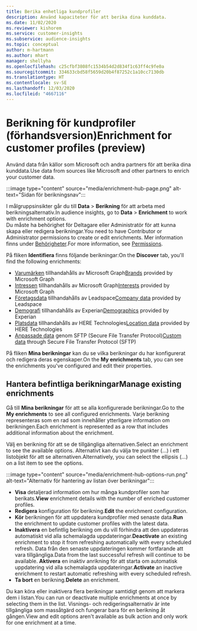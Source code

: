 ```yaml
---
title: Berika enhetliga kundprofiler
description: Använd kapaciteter för att berika dina kunddata.
ms.date: 11/02/2020
ms.reviewer: kishorem
ms.service: customer-insights
ms.subservice: audience-insights
ms.topic: conceptual
author: m-hartmann
ms.author: mhart
manager: shellyha
ms.openlocfilehash: c25cfbf3808fc1534b54d2d834f1c63ff4c9fe0a
ms.sourcegitcommit: 334633cbd58f5659d20b4f87252c1a10cc7130db
ms.translationtype: HT
ms.contentlocale: sv-SE
ms.lasthandoff: 12/03/2020
ms.locfileid: "4667116"
---
```

# <a name="enrichment-for-customer-profiles-preview"></a><span data-ttu-id="5a6b6-103">Berikning för kundprofiler (förhandsversion)</span><span class="sxs-lookup"><span data-stu-id="5a6b6-103">Enrichment for customer profiles (preview)</span></span>

<span data-ttu-id="5a6b6-104">Använd data från källor som Microsoft och andra partners för att berika dina kunddata.</span><span class="sxs-lookup"><span data-stu-id="5a6b6-104">Use data from sources like Microsoft and other partners to enrich your customer data.</span></span>

:::image type="content" source="media/enrichment-hub-page.png" alt-text="Sidan för berikningsnav":::

<span data-ttu-id="5a6b6-106">I målgruppsinsikter går du till **Data** > **Berikning** för att arbeta med berikningsalternativ.</span><span class="sxs-lookup"><span data-stu-id="5a6b6-106">In audience insights, go to **Data** > **Enrichment** to work with enrichment options.</span></span>    
<span data-ttu-id="5a6b6-107">Du måste ha behörighet för Deltagare eller Administratör för att kunna skapa eller redigera berikningar.</span><span class="sxs-lookup"><span data-stu-id="5a6b6-107">You need to have Contributor or Administrator permissions to create or edit enrichments.</span></span> <span data-ttu-id="5a6b6-108">Mer information finns under [Behörigheter](permissions.md).</span><span class="sxs-lookup"><span data-stu-id="5a6b6-108">For more information, see [Permissions](permissions.md).</span></span>

<span data-ttu-id="5a6b6-109">På fliken **Identifiera** finns följande berikningar:</span><span class="sxs-lookup"><span data-stu-id="5a6b6-109">On the **Discover** tab, you'll find the following enrichments:</span></span>

- <span data-ttu-id="5a6b6-110">[Varumärken](enrichment-microsoft-graph.md) tillhandahålls av Microsoft Graph</span><span class="sxs-lookup"><span data-stu-id="5a6b6-110">[Brands](enrichment-microsoft-graph.md) provided by Microsoft Graph</span></span>
- <span data-ttu-id="5a6b6-111">[Intressen](enrichment-microsoft-graph.md) tillhandahålls av Microsoft Graph</span><span class="sxs-lookup"><span data-stu-id="5a6b6-111">[Interests](enrichment-microsoft-graph.md) provided by Microsoft Graph</span></span>
- <span data-ttu-id="5a6b6-112">[Företagsdata](enrichment-leadspace.md) tillhandahålls av Leadspace</span><span class="sxs-lookup"><span data-stu-id="5a6b6-112">[Company data](enrichment-leadspace.md) provided by Leadspace</span></span>
- <span data-ttu-id="5a6b6-113">[Demografi](enrichment-experian.md) tillhandahålls av Experian</span><span class="sxs-lookup"><span data-stu-id="5a6b6-113">[Demographics](enrichment-experian.md) provided by Experian</span></span>
- <span data-ttu-id="5a6b6-114">[Platsdata](enrichment-here.md) tillhandahålls av HERE Technologies</span><span class="sxs-lookup"><span data-stu-id="5a6b6-114">[Location data](enrichment-here.md) provided by HERE Technologies</span></span>
- <span data-ttu-id="5a6b6-115">[Anpassade data](enrichment-SFTP-custom-import.md) genom SFTP (Secure File Transfer Protocol)</span><span class="sxs-lookup"><span data-stu-id="5a6b6-115">[Custom data](enrichment-SFTP-custom-import.md) through Secure File Transfer Protocol (SFTP)</span></span>

<span data-ttu-id="5a6b6-116">På fliken **Mina berikningar** kan du se vilka berikningar du har konfigurerat och redigera deras egenskaper.</span><span class="sxs-lookup"><span data-stu-id="5a6b6-116">On the **My enrichments** tab, you can see the enrichments you've configured and edit their properties.</span></span>

## <a name="manage-existing-enrichments"></a><span data-ttu-id="5a6b6-117">Hantera befintliga berikningar</span><span class="sxs-lookup"><span data-stu-id="5a6b6-117">Manage existing enrichments</span></span>

<span data-ttu-id="5a6b6-118">Gå till **Mina berikningar** för att se alla konfigurerade berikningar.</span><span class="sxs-lookup"><span data-stu-id="5a6b6-118">Go to the **My enrichments** to see all configured enrichments.</span></span> <span data-ttu-id="5a6b6-119">Varje berikning representeras som en rad som innehåller ytterligare information om berikningen.</span><span class="sxs-lookup"><span data-stu-id="5a6b6-119">Each enrichment is represented as a row that includes additional information about the enrichment.</span></span>

<span data-ttu-id="5a6b6-120">Välj en berikning för att se de tillgängliga alternativen.</span><span class="sxs-lookup"><span data-stu-id="5a6b6-120">Select an enrichment to see the available options.</span></span> <span data-ttu-id="5a6b6-121">Alternativt kan du välja tre punkter (...) i ett listobjekt för att se alternativen.</span><span class="sxs-lookup"><span data-stu-id="5a6b6-121">Alternatively, you can select the ellipsis (...) on a list item to see the options.</span></span>

:::image type="content" source="media/enrichment-hub-options-run.png" alt-text="Alternativ för hantering av listan över berikningar":::

- <span data-ttu-id="5a6b6-123">**Visa** detaljerad information om hur många kundprofiler som har berikats.</span><span class="sxs-lookup"><span data-stu-id="5a6b6-123">**View** enrichment details with the number of enriched customer profiles.</span></span>
- <span data-ttu-id="5a6b6-124">**Redigera** konfiguration för berikning.</span><span class="sxs-lookup"><span data-stu-id="5a6b6-124">**Edit** the enrichment configuration.</span></span>
- <span data-ttu-id="5a6b6-125">**Kör** berikningen för att uppdatera kundprofiler med senaste data.</span><span class="sxs-lookup"><span data-stu-id="5a6b6-125">**Run** the enrichment to update customer profiles with the latest data.</span></span>
- <span data-ttu-id="5a6b6-126">**Inaktivera** en befintlig berikning om du vill förhindra att den uppdateras automatiskt vid alla schemalagda uppdateringar.</span><span class="sxs-lookup"><span data-stu-id="5a6b6-126">**Deactivate** an existing enrichment to stop it from refreshing automatically with every scheduled refresh.</span></span> <span data-ttu-id="5a6b6-127">Data från den senaste uppdateringen kommer fortfarande att vara tillgängliga.</span><span class="sxs-lookup"><span data-stu-id="5a6b6-127">Data from the last successful refresh will continue to be available.</span></span> <span data-ttu-id="5a6b6-128">**Aktivera** en inaktiv anrikning för att starta om automatisk uppdatering vid alla schemalagda uppdateringar.</span><span class="sxs-lookup"><span data-stu-id="5a6b6-128">**Activate** an inactive enrichment to restart automatic refreshing with every scheduled refresh.</span></span>
- <span data-ttu-id="5a6b6-129">**Ta bort** en berikning.</span><span class="sxs-lookup"><span data-stu-id="5a6b6-129">**Delete** an enrichment.</span></span>

<span data-ttu-id="5a6b6-130">Du kan köra eller inaktivera flera berikningar samtidigt genom att markera dem i listan.</span><span class="sxs-lookup"><span data-stu-id="5a6b6-130">You can run or deactivate multiple enrichments at once by selecting them in the list.</span></span> <span data-ttu-id="5a6b6-131">Visnings- och redigeringsalternativ är inte tillgängliga som massåtgärd och fungerar bara för en berikning åt gången.</span><span class="sxs-lookup"><span data-stu-id="5a6b6-131">View and edit options aren't available as bulk action and only work for one enrichment at a time.</span></span>
